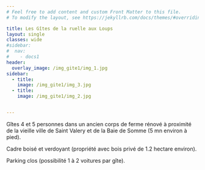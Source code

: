 ```yaml
---
# Feel free to add content and custom Front Matter to this file.
# To modify the layout, see https://jekyllrb.com/docs/themes/#overriding-theme-defaults

title: Les Gîtes de la ruelle aux Loups
layout: single
classes: wide
#sidebar:
#  nav:
#    - docs1
header:
  overlay_image: /img_gite1/img_1.jpg
sidebar:
  - title: 
    image: /img_gite1/img_3.jpg
  - title: 
    image: /img_gite1/img_2.jpg


---
```


Gîtes 4 et 5 personnes dans un ancien corps de ferme rénové à proximité de la vieille ville de Saint Valery et de la Baie de Somme (5 mn environ à pied).

Cadre boisé et verdoyant (propriété avec bois privé de 1.2 hectare environ).

Parking clos (possibilité 1 à 2 voitures par gîte).

<!-- <figure class="third"> -->
<!-- 	<img src="/images/image-filename-1.jpg"> -->
<!-- 	<img src="/images/image-filename-2.jpg"> -->
<!-- 	<img src="/images/image-filename-3.jpg"> -->
<!-- 	<figcaption>Caption describing these three images.</figcaption> -->
<!-- </figure> -->


